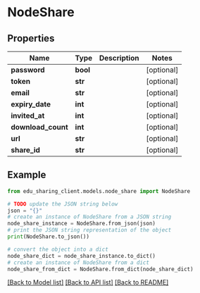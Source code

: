# NodeShare


## Properties

Name | Type | Description | Notes
------------ | ------------- | ------------- | -------------
**password** | **bool** |  | [optional] 
**token** | **str** |  | [optional] 
**email** | **str** |  | [optional] 
**expiry_date** | **int** |  | [optional] 
**invited_at** | **int** |  | [optional] 
**download_count** | **int** |  | [optional] 
**url** | **str** |  | [optional] 
**share_id** | **str** |  | [optional] 

## Example

```python
from edu_sharing_client.models.node_share import NodeShare

# TODO update the JSON string below
json = "{}"
# create an instance of NodeShare from a JSON string
node_share_instance = NodeShare.from_json(json)
# print the JSON string representation of the object
print(NodeShare.to_json())

# convert the object into a dict
node_share_dict = node_share_instance.to_dict()
# create an instance of NodeShare from a dict
node_share_from_dict = NodeShare.from_dict(node_share_dict)
```
[[Back to Model list]](../README.md#documentation-for-models) [[Back to API list]](../README.md#documentation-for-api-endpoints) [[Back to README]](../README.md)


